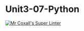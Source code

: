 # Unit3-07-Python
[![Mr Coxall's Super Linter](https://github.com/ICS3U-Programming-Tomi-O/Unit3-07-Python/workflows/Mr%20Coxall's%20Super%20Linter/badge.svg)](https://github.com/ICS3U-Programming-Tomi-O/Unit3-07-Python/actions/)

